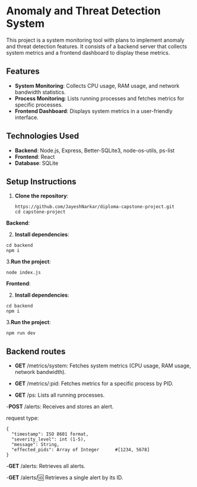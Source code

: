 # Anomaly and Threat Detection System

This project is a system monitoring tool with plans to implement anomaly and threat detection features. It consists of a backend server that collects system metrics and a frontend dashboard to display these metrics.

## Features

- **System Monitoring**: Collects CPU usage, RAM usage, and network bandwidth statistics.
- **Process Monitoring**: Lists running processes and fetches metrics for specific processes.
- **Frontend Dashboard**: Displays system metrics in a user-friendly interface.

## Technologies Used

- **Backend**: Node.js, Express, Better-SQLite3, node-os-utils, ps-list
- **Frontend**: React
- **Database**: SQLite

## Setup Instructions

1. **Clone the repository**:
   ```
   https://github.com/JayeshNarkar/diploma-capstone-project.git
   cd capstone-project
   ```

**Backend**:

2. **Install dependencies**:

```
cd backend
npm i
```

3.**Run the project**:

```
node index.js
```

**Frontend**:

2. **Install dependencies**:

```
cd backend
npm i
```

3.**Run the project**:

```
npm run dev
```

## Backend routes

- **GET** /metrics/system: Fetches system metrics (CPU usage, RAM usage, network bandwidth).

- **GET** /metrics/:pid: Fetches metrics for a specific process by PID.

- **GET** /ps: Lists all running processes.

-**POST** /alerts: Receives and stores an alert.

request type:

```
{
  "timestamp": ISO 8601 format,
  "severity_level": int (1-5),
  "message": String,
  "effected_pids": Array of Integer      #[1234, 5678]
}
```

-**GET** /alerts: Retrieves all alerts.

-**GET** /alerts/:id: Retrieves a single alert by its ID.
